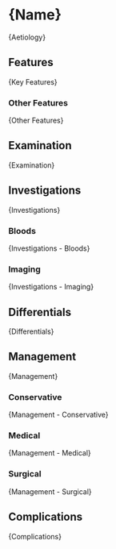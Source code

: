 # {Name}

{Aetiology}

## Features

{Key Features}

### Other Features

{Other Features}

## Examination

{Examination}

## Investigations

{Investigations}

### Bloods

{Investigations - Bloods}

### Imaging

{Investigations - Imaging}

## Differentials

{Differentials}

## Management

{Management}

### Conservative

{Management - Conservative}

### Medical

{Management - Medical}

### Surgical

{Management - Surgical}

## Complications

{Complications}

